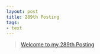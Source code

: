 ```yaml
---
layout: post
title: 289th Posting
tags: 
- text
---
```


> [Welcome to my 289th Posting](https://janghan-kor.tistory.com/1203)
